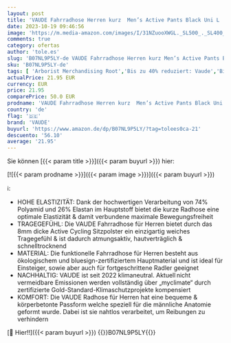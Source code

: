 ```yaml
---
layout: post
title: 'VAUDE Fahrradhose Herren kurz  Men’s Active Pants Black Uni L  gepolsterte Radhose mit hoher Elastizität für maximale Bewegungsfreiheit  schnelltrocknend & atmungsaktiv'
date: 2023-10-19 09:46:56
image: 'https://m.media-amazon.com/images/I/31NZuooXWGL._SL500_._SL400_.jpg'
comments: true
category: ofertas
author: 'tole.es'
slug: 'B07NL9P5LY-de VAUDE Fahrradhose Herren kurz Men’s Active Pants Black Uni...'
sku: 'B07NL9P5LY-de'
tags: [ 'Arborist Merchandising Root','Bis zu 40% reduziert: Vaude','Bis zu 40% reduziert: Vaude, Schöffel & Salewa','Bis zui XX% reduziert: Vaude','Fahrradhosen für Herren','Fashion','Radsport-Bekleidung','Radsport-Bekleidung für Herren','Radsport-Shorts für Herren','Self Service','Special Features Stores','Sport & Freizeit','Sportartspezifische Bekleidung','Sports-Promotions','bis zu 30% reduziert: Bike Artikel von Vaude','bis zu 30% reduziert: Bike Artikel von Vaude, Büchel uvm.','ef3a019d-6628-41d5-b303-291126686917_0','ef3a019d-6628-41d5-b303-291126686917_1201','ef3a019d-6628-41d5-b303-291126686917_2501','ef3a019d-6628-41d5-b303-291126686917_601','ef3a019d-6628-41d5-b303-291126686917_7401','vaude','🇩🇪', ]
actualPrice: 21.95 EUR
currency: EUR
price: 21.95
comparePrice: 50.0 EUR
prodname: 'VAUDE Fahrradhose Herren kurz  Men’s Active Pants Black Uni L  gepolsterte Radhose mit hoher Elastizität für maximale Bewegungsfreiheit  schnelltrocknend & atmungsaktiv'
country: 'de'
flag: '🇩🇪'
brand: 'VAUDE'
buyurl: 'https://www.amazon.de/dp/B07NL9P5LY/?tag=tolees0ca-21'
descuento: '56.10'
average: '21.95'
---
```


Sie können [{{< param title >}}]({{< param buyurl >}}) hier:

[![{{< param prodname >}}]({{< param image >}})]({{< param buyurl >}})

ℹ️:

- HOHE ELASTIZITÄT: Dank der hochwertigen Verarbeitung von 74% Polyamid und 26% Elastan im Hauptstoff bietet die kurze Radhose eine optimale Elastizität & damit verbundene maximale Bewegungsfreiheit
- TRAGEGEFÜHL: Die VAUDE Fahrradhose für Herren bietet durch das 8mm dicke Active Cycling Sitzpolster ein einzigartig weiches Tragegefühl & ist dadurch atmungsaktiv, hautverträglich & schnelltrocknend
- MATERIAL: Die funktionelle Fahrradhose für Herren besteht aus ökologischem und bluesign-zertifiziertem Hauptmaterial und ist ideal für Einsteiger, sowie aber auch für fortgeschrittene Radler geeignet
- NACHHALTIG: VAUDE ist seit 2022 klimaneutral. Aktuell nicht vermeidbare Emissionen werden vollständig über „myclimate“ durch zertifizierte Gold-Standard-Klimaschutzprojekte kompensiert
- KOMFORT: Die VAUDE Radhose für Herren hat eine bequeme & körperbetonte Passform welche speziell für die männliche Anatomie geformt wurde. Dabei ist sie nahtlos verarbeitet, um Reibungen zu verhindern

[🛒 Hier!!]({{< param buyurl >}})
{{<world>}}B07NL9P5LY{{</world>}}
